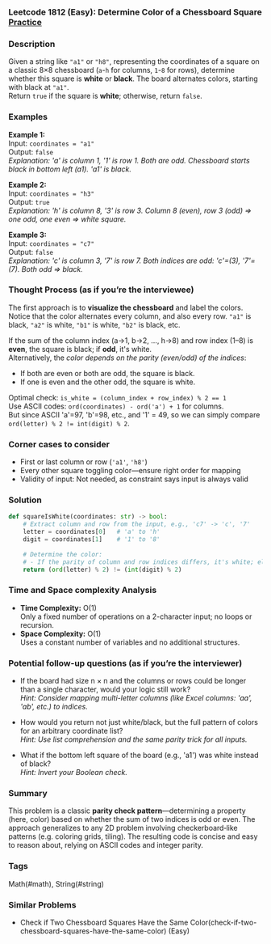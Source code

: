 ### Leetcode 1812 (Easy): Determine Color of a Chessboard Square [Practice](https://leetcode.com/problems/determine-color-of-a-chessboard-square)

### Description  
Given a string like `"a1"` or `"h8"`, representing the coordinates of a square on a classic 8×8 chessboard (`a`-`h` for columns, `1`-`8` for rows), determine whether this square is **white** or **black**. The board alternates colors, starting with black at `"a1"`.  
Return `true` if the square is **white**; otherwise, return `false`.

### Examples  

**Example 1:**  
Input: `coordinates = "a1"`  
Output: `false`  
*Explanation: 'a' is column 1, '1' is row 1. Both are odd. Chessboard starts black in bottom left (a1). 'a1' is black.*

**Example 2:**  
Input: `coordinates = "h3"`  
Output: `true`  
*Explanation: 'h' is column 8, '3' is row 3. Column 8 (even), row 3 (odd) ⇒ one odd, one even ⇒ white square.*

**Example 3:**  
Input: `coordinates = "c7"`  
Output: `false`  
*Explanation: 'c' is column 3, '7' is row 7. Both indices are odd: 'c'=(3), '7'=(7). Both odd ⇒ black.*

### Thought Process (as if you’re the interviewee)  
The first approach is to **visualize the chessboard** and label the colors.  
Notice that the color alternates every column, and also every row. `"a1"` is black, `"a2"` is white, `"b1"` is white, `"b2"` is black, etc.

If the sum of the column index (a→1, b→2, ..., h→8) and row index (1–8) is **even**, the square is black; if **odd**, it's white.  
Alternatively, the *color depends on the parity (even/odd) of the indices*:  
- If both are even or both are odd, the square is black.  
- If one is even and the other odd, the square is white.

Optimal check: `is_white = (column_index + row_index) % 2 == 1`  
Use ASCII codes: `ord(coordinates) - ord('a') + 1` for columns.  
But since ASCII 'a'=97, 'b'=98, etc., and '1' = 49, so we can simply compare `ord(letter) % 2 != int(digit) % 2`.

### Corner cases to consider  
- First or last column or row (`'a1'`, `'h8'`)
- Every other square toggling color—ensure right order for mapping 
- Validity of input: Not needed, as constraint says input is always valid

### Solution

```python
def squareIsWhite(coordinates: str) -> bool:
    # Extract column and row from the input, e.g., 'c7' -> 'c', '7'
    letter = coordinates[0]   # 'a' to 'h'
    digit = coordinates[1]    # '1' to '8'
    
    # Determine the color:
    # - If the parity of column and row indices differs, it's white; else black
    return (ord(letter) % 2) != (int(digit) % 2)
```

### Time and Space complexity Analysis  

- **Time Complexity:** O(1)  
  Only a fixed number of operations on a 2-character input; no loops or recursion.
- **Space Complexity:** O(1)  
  Uses a constant number of variables and no additional structures.

### Potential follow-up questions (as if you’re the interviewer)  

- If the board had size n × n and the columns or rows could be longer than a single character, would your logic still work?  
  *Hint: Consider mapping multi-letter columns (like Excel columns: 'aa', 'ab', etc.) to indices.*

- How would you return not just white/black, but the full pattern of colors for an arbitrary coordinate list?  
  *Hint: Use list comprehension and the same parity trick for all inputs.*

- What if the bottom left square of the board (e.g., 'a1') was white instead of black?  
  *Hint: Invert your Boolean check.*

### Summary
This problem is a classic **parity check pattern**—determining a property (here, color) based on whether the sum of two indices is odd or even. The approach generalizes to any 2D problem involving checkerboard‐like patterns (e.g. coloring grids, tiling). The resulting code is concise and easy to reason about, relying on ASCII codes and integer parity.

### Tags
Math(#math), String(#string)

### Similar Problems
- Check if Two Chessboard Squares Have the Same Color(check-if-two-chessboard-squares-have-the-same-color) (Easy)